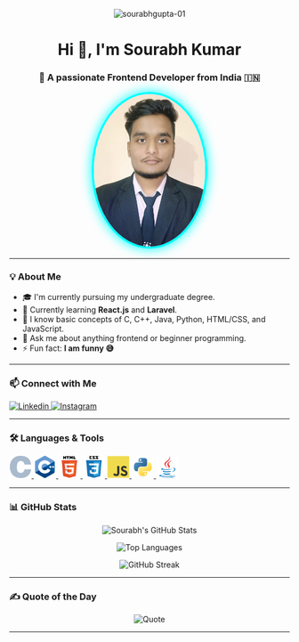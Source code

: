 <!-- Profile Views -->
<p align="center">
  <img src="https://komarev.com/ghpvc/?username=sourabhgupta-01&label=Profile%20views&color=0e75b6&style=flat" alt="sourabhgupta-01" />
</p>

<!-- Heading -->
<h1 align="center">Hi 👋, I'm Sourabh Kumar</h1>
<h3 align="center">🚀 A passionate Frontend Developer from India 🇮🇳</h3>

<!-- GIF 
<p align="center">
  <img src="https://user-images.githubusercontent.com/55389276/140866485-8fb1c876-9a8f-4d6a-98dc-08c4981eaf70.gif" alt="Coding" width="400"/>
</p>
-->
<!-- Stylish Circular Image with Hover -->
<p align="center">
  <img src="myimg.jpg" alt="Sourabh's Photo" width="200" style="
    border-radius: 50%;
    border: 4px solid #00ffff;
    box-shadow: 0 0 20px #00ffff;
    transition: transform 0.3s ease, box-shadow 0.3s ease;
  " onmouseover="this.style.transform='scale(1.1)'; this.style.boxShadow='0 0 30px #00ffff';" 
     onmouseout="this.style.transform='scale(1)'; this.style.boxShadow='0 0 20px #00ffff';">
</p>

---

### 💡 About Me
- 🎓 I'm currently pursuing my undergraduate degree.
- 🌱 Currently learning **React.js** and **Laravel**.
- 🧠 I know basic concepts of C, C++, Java, Python, HTML/CSS, and JavaScript.
- 💬 Ask me about anything frontend or beginner programming.
- ⚡ Fun fact: **I am funny 😅**

---

### 📫 Connect with Me
<p align="left">
  <a href="https://www.linkedin.com/in/sourabh-kumar-6805b6308/" target="_blank">
    <img src="https://raw.githubusercontent.com/rahuldkjain/github-profile-readme-generator/master/src/images/icons/Social/linked-in-alt.svg" alt="Linkedin" height="30" width="40" />
  </a>
  <a href="https://instagram.com/mr.sourabh_gupta_1" target="_blank">
    <img src="https://raw.githubusercontent.com/rahuldkjain/github-profile-readme-generator/master/src/images/icons/Social/instagram.svg" alt="Instagram" height="30" width="40" />
  </a>
</p>

---

### 🛠️ Languages & Tools
<p align="left">
  <a href="https://www.cprogramming.com/" target="_blank" rel="noreferrer">
    <img src="https://raw.githubusercontent.com/devicons/devicon/master/icons/c/c-original.svg" alt="C" width="40" height="40"/>
  </a>
  <a href="https://www.w3schools.com/cpp/" target="_blank" rel="noreferrer">
    <img src="https://raw.githubusercontent.com/devicons/devicon/master/icons/cplusplus/cplusplus-original.svg" alt="C++" width="40" height="40"/>
  </a>
  <a href="https://www.w3schools.com/html/" target="_blank" rel="noreferrer">
    <img src="https://raw.githubusercontent.com/devicons/devicon/master/icons/html5/html5-original-wordmark.svg" alt="HTML5" width="40" height="40"/>
  </a>
  <a href="https://www.w3schools.com/css/" target="_blank" rel="noreferrer">
    <img src="https://raw.githubusercontent.com/devicons/devicon/master/icons/css3/css3-original-wordmark.svg" alt="CSS3" width="40" height="40"/>
  </a>
  <a href="https://developer.mozilla.org/en-US/docs/Web/JavaScript" target="_blank" rel="noreferrer">
    <img src="https://raw.githubusercontent.com/devicons/devicon/master/icons/javascript/javascript-original.svg" alt="JavaScript" width="40" height="40"/>
  </a>
  <a href="https://www.python.org" target="_blank" rel="noreferrer">
    <img src="https://raw.githubusercontent.com/devicons/devicon/master/icons/python/python-original.svg" alt="Python" width="40" height="40"/>
  </a>
  <a href="https://www.java.com" target="_blank" rel="noreferrer">
    <img src="https://raw.githubusercontent.com/devicons/devicon/master/icons/java/java-original.svg" alt="Java" width="40" height="40"/>
  </a>
</p>

---

### 📊 GitHub Stats

<p align="center">
  <img src="https://github-readme-stats.vercel.app/api?username=sourabhgupta-01&show_icons=true&locale=en&theme=tokyonight" alt="Sourabh's GitHub Stats" />
</p>

<p align="center">
  <img src="https://github-readme-stats.vercel.app/api/top-langs?username=sourabhgupta-01&show_icons=true&locale=en&layout=compact&theme=tokyonight" alt="Top Languages" />
</p>

<p align="center">
  <img src="https://github-readme-streak-stats.herokuapp.com/?user=sourabhgupta-01&theme=tokyonight" alt="GitHub Streak" />
</p>

---

### ✍️ Quote of the Day
<p align="center">
  <img src="https://quotes-github-readme.vercel.app/api?type=horizontal&theme=tokyonight" alt="Quote" />
</p>

---
